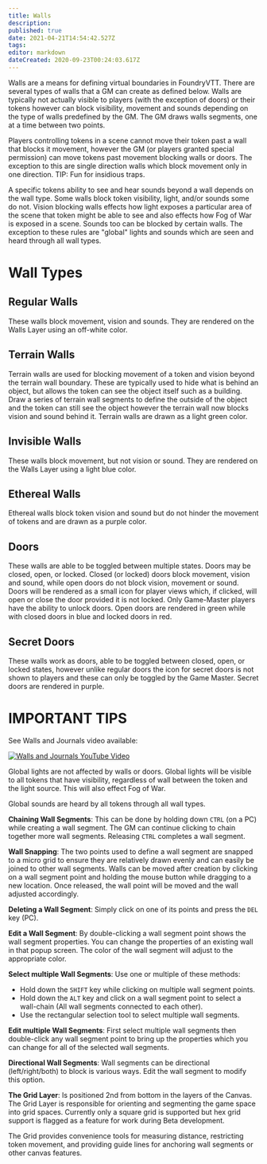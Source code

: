 ```yaml
---
title: Walls
description: 
published: true
date: 2021-04-21T14:54:42.527Z
tags: 
editor: markdown
dateCreated: 2020-09-23T00:24:03.617Z
---
```


Walls are a means for defining virtual boundaries in FoundryVTT. There are several types of walls that a GM can create as defined below.  Walls are typically not actually visible to players (with the exception of doors) or their tokens however can block visibility, movement and sounds depending on the type of walls predefined by the GM. The GM draws walls segments, one at a time between two points. 

Players controlling tokens in a scene cannot move their token past a wall that blocks it movement, however the GM (or players granted special permission) can move tokens past movement blocking walls or doors. The exception to this are single direction walls which block movement only in one direction. TIP: Fun for insidious traps. 

A specific tokens ability to see and hear sounds beyond a wall depends on the wall type. Some walls block token visibility, light, and/or sounds some do not. Vision blocking walls effects how light exposes a particular area of the scene that token might be able to see and also effects how Fog of War is exposed in a scene.  Sounds too can be blocked by certain walls.  The exception to these rules are "global" lights and sounds which are seen and heard through all wall types.

# Wall Types

## Regular Walls
These walls block movement, vision and sounds. They are rendered on the Walls Layer using an off-white color.

## Terrain Walls
Terrain walls are used for blocking movement of a token and vision beyond the terrain wall boundary.  These are typically used to hide what is behind an object, but allows the token can see the object itself such as a building.  Draw a series of terrain wall segments to define the outside of the object and the token can still see the object however the terrain wall now blocks vision and sound behind it. Terrain walls are drawn as a light green color.

## Invisible Walls
These walls block movement, but not vision or sound. They are rendered on the Walls Layer using a light blue color.

## Ethereal Walls
Ethereal walls block token vision and sound but do not hinder the movement of tokens and are drawn as a purple color.

## Doors
These walls are able to be toggled between multiple states. Doors may be closed, open, or locked. Closed (or locked) doors block movement, vision and sound, while open doors do not block vision, movement or sound. Doors will be rendered as a small icon for player views which, if clicked, will open or close the door provided it is not locked. Only Game-Master players have the ability to unlock doors. Open doors are rendered in green while with closed doors in blue and locked doors in red.

## Secret Doors
These walls work as doors, able to be toggled between closed, open, or locked states, however unlike regular doors the icon for secret doors is not shown to players and these can only be toggled by the Game Master. Secret doors are rendered in purple.

# IMPORTANT TIPS
See Walls and Journals video available:

[![Walls and Journals YouTube Video](http://img.youtube.com/vi/zLTArUhSssU/0.jpg)](http://www.youtube.com/watch?v=zLTArUhSssU)

Global lights are not affected by walls or doors. Global lights will be visible to all tokens that have visibility, regardless of wall between the token and the light source. This will also effect Fog of War.

Global sounds are heard by all tokens through all wall types.

**Chaining Wall Segments**: This can be done by holding down `CTRL` (on a PC) while creating a wall segment. The GM can continue clicking to chain together more wall segments.  Releasing `CTRL` completes a wall segment.

**Wall Snapping**: The two points used to define a wall segment are snapped to a micro grid to ensure they are relatively drawn evenly and can easily be joined to other wall segments. Walls can be moved after creation by clicking on a wall segment point and holding the mouse button while dragging to a new location. Once released, the wall point will be moved and the wall adjusted accordingly.

**Deleting a Wall Segment**: Simply click on one of its points and press the `DEL` key (PC).

**Edit a Wall Segment**: By double-clicking a wall segment point shows the wall segment properties.  You can change the properties of an existing wall in that popup screen.  The color of the wall segment will adjust to the appropriate color.

**Select multiple Wall Segments**: Use one or multiple of these methods:
* Hold down the `SHIFT` key while clicking on multiple wall segment points.
* Hold down the `ALT` key and click on a wall segment point to select a wall-chain (All wall segments connected to each other).
* Use the rectangular selection tool to select multiple wall segments.

**Edit multiple Wall Segments**: First select multiple wall segments then double-click
any wall segment point to bring up the properties which you can change for all of the selected wall segments.

**Directional Wall Segments**: Wall segments can be directional (left/right/both) to block is various ways.  Edit the wall segment to modify this option.

**The Grid Layer**: Is positioned 2nd from bottom in the layers of the Canvas. The Grid Layer is responsible for orienting and segmenting the game space into grid spaces. Currently only a square grid is supported but hex grid support is flagged as a feature for work during Beta development.

The Grid provides convenience tools for measuring distance, restricting token movement, and providing guide lines for anchoring wall segments or other canvas features.